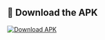 ## 📱 Download the APK

[![Download APK](https://img.shields.io/badge/Download-APK-green?style=for-the-badge)](https://github.com/Inzamamul-huq/voice-assistant/releases/download/v1.0/voice.assistant.apk)


